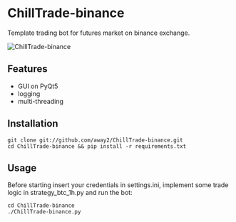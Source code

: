 # ChillTrade-binance

Template trading bot for futures market on binance exchange.

![ChillTrade-binance](https://github.com/away2/ChillTrade-binance/blob/main/screen.jpg)

## Features
- GUI on PyQt5
- logging
- multi-threading

## Installation

```
git clone git://github.com/away2/ChillTrade-binance.git
cd ChillTrade-binance && pip install -r requirements.txt
```

## Usage

Before starting insert your credentials in settings.ini, implement some trade logic in strategy_btc_1h.py and run the bot:

```
cd ChillTrade-binance
./ChillTrade-binance.py
```
